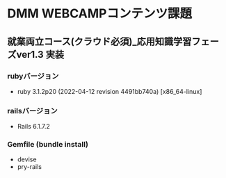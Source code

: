 # DMM WEBCAMPコンテンツ課題

## 就業両立コース(クラウド必須)_応用知識学習フェーズver1.3 実装

### rubyバージョン
- ruby 3.1.2p20 (2022-04-12 revision 4491bb740a) [x86_64-linux]

### railsバージョン
- Rails 6.1.7.2

### Gemfile (bundle install)
- devise
- pry-rails